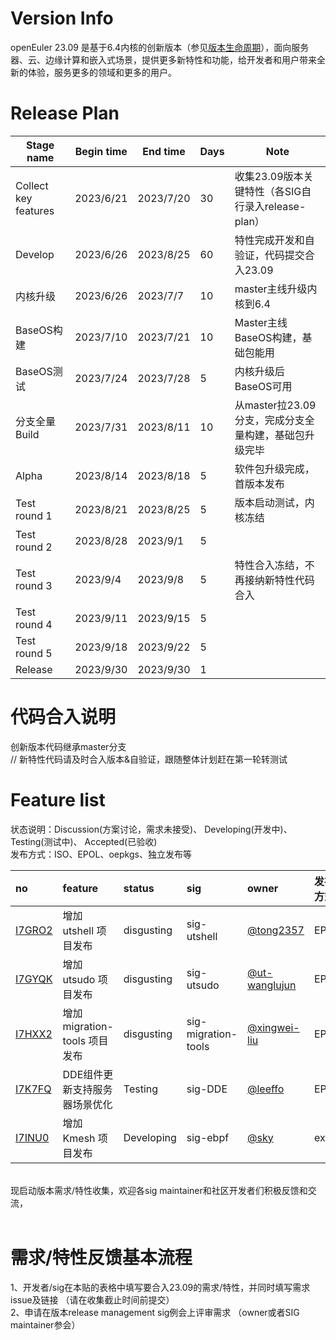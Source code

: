 # Version Info
openEuler 23.09 是基于6.4内核的创新版本（参见[版本生命周期](https://www.openeuler.org/zh/other/lifecycle/)），面向服务器、云、边缘计算和嵌入式场景，提供更多新特性和功能，给开发者和用户带来全新的体验，服务更多的领域和更多的用户。<br>


# Release Plan

| Stage  name          | Begin time | End time   | Days | Note                                      |
| -------------------- | ---------- | ---------- | ---- | ----------------------------------------- |
| Collect key features | 2023/6/21      | 2023/7/20    | 30       | 收集23.09版本关键特性（各SIG自行录入release-plan）    |
| Develop              | 2023/6/26      | 2023/8/25    | 60       | 特性完成开发和自验证，代码提交合入23.09               |
| 内核升级             | 2023/6/26      | 2023/7/7     | 10       | master主线升级内核到6.4                               |
| BaseOS构建           | 2023/7/10      | 2023/7/21    | 10       | Master主线BaseOS构建，基础包能用                      |
| BaseOS测试           | 2023/7/24      | 2023/7/28    | 5        | 内核升级后BaseOS可用                                  |
| 分支全量Build        | 2023/7/31      | 2023/8/11    | 10       | 从master拉23.09分支，完成分支全量构建，基础包升级完毕 |
| Alpha                | 2023/8/14      | 2023/8/18    | 5        | 软件包升级完成，首版本发布                            |
| Test round 1         | 2023/8/21      | 2023/8/25    | 5        | 版本启动测试，内核冻结                                |
| Test round 2         | 2023/8/28      | 2023/9/1     | 5        |                                                       |
| Test round 3         | 2023/9/4       | 2023/9/8     | 5        | 特性合入冻结，不再接纳新特性代码合入                  |
| Test round 4         | 2023/9/11      | 2023/9/15    | 5        |                                                       |
| Test round 5         | 2023/9/18      | 2023/9/22    | 5        |                                                       |
| Release              | 2023/9/30      | 2023/9/30    | 1        |                                                       |


# 代码合入说明
创新版本代码继承master分支 <br>
// 新特性代码请及时合入版本&自验证，跟随整体计划赶在第一轮转测试


# Feature list
状态说明：Discussion(方案讨论，需求未接受)、 Developing(开发中)、 Testing(测试中)、 Accepted(已验收) <br>
发布方式：ISO、EPOL、oepkgs、独立发布等

|no|feature|status|sig|owner|发布方式|涉及软件包列表|
|:----|:---|:---|:--|:----|:----|:----|
|[I7GRO2](https://gitee.com/openeuler/release-management/issues/I7GRO2)|增加 utshell 项目发布|disgusting|sig-utshell|[@tong2357](https://gitee.com/tong2357/)|EPOL|utshell|
|[I7GYQK](https://gitee.com/openeuler/release-management/issues/I7GYQK)|增加 utsudo 项目发布|disgusting|sig-utsudo|[@ut-wanglujun](https://gitee.com/ut-wanglujun/)|EPOL|utsudo|
|[I7HXX2](https://gitee.com/openeuler/release-management/issues/I7HXX2)|增加 migration-tools 项目发布|disgusting|sig-migration-tools|[@xingwei-liu](https://gitee.com/xingwei-liu/)|EPOL|migration-tools|
|[I7K7FQ](https://gitee.com/openeuler/release-management/issues/I7K7FQ)|DDE组件更新支持服务器场景优化|Testing|sig-DDE|[@leeffo](https://gitee.com/leeffo)|EPOL||
|[I7INU0](https://gitee.com/openeuler/release-management/issues/I7INU0?from=project-issue)|增加 Kmesh 项目发布|Developing|sig-ebpf|[@sky](https://gitee.com/nlgwcy)|extras|Kmesh|
<br>
现启动版本需求/特性收集，欢迎各sig maintainer和社区开发者们积极反馈和交流，<br>
<br>

# 需求/特性反馈基本流程 <br />
1、开发者/sig在本贴的表格中填写要合入23.09的需求/特性，并同时填写需求issue及链接 （请在收集截止时间前提交）      <br>
2、申请在版本release management sig例会上评审需求 （owner或者SIG maintainer参会）
<br><br>
